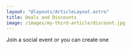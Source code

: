 ```yaml
---
layout: "@layouts/ArticleLayout.astro"
title: Deals and Discounts
image: /images/my-third-article/discount.jpg
---
```

Join a social event or you can create one